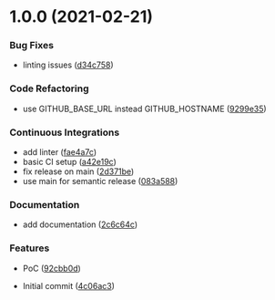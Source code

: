 # 1.0.0 (2021-02-21)


### Bug Fixes

* linting issues ([d34c758](https://github.com/czerasz/atlantis-org-applyer/commit/d34c7580ac155c8537834d032886d9f7d78e6b4c))


### Code Refactoring

* use GITHUB_BASE_URL instead GITHUB_HOSTNAME ([9299e35](https://github.com/czerasz/atlantis-org-applyer/commit/9299e358cefd494455103b4b30bdacfad4094577))


### Continuous Integrations

* add linter ([fae4a7c](https://github.com/czerasz/atlantis-org-applyer/commit/fae4a7ceba2e90a59aebe5e1450dda252300cdbf))
* basic CI setup ([a42e19c](https://github.com/czerasz/atlantis-org-applyer/commit/a42e19c133b74d892f282c13e3c3d68ad8ef414f))
* fix release on main ([2d371be](https://github.com/czerasz/atlantis-org-applyer/commit/2d371be5a538a0af9611a749f0a73457f753f3f3))
* use main for semantic release ([083a588](https://github.com/czerasz/atlantis-org-applyer/commit/083a58898db8f04700159fc803257984309fe121))


### Documentation

* add documentation ([2c6c64c](https://github.com/czerasz/atlantis-org-applyer/commit/2c6c64cf97ea8bdf027c628b115003804ded56cd))


### Features

* PoC ([92cbb0d](https://github.com/czerasz/atlantis-org-applyer/commit/92cbb0dae66fd50bcbb55ef9056df801c40c3df0))


* Initial commit ([4c06ac3](https://github.com/czerasz/atlantis-org-applyer/commit/4c06ac3735f7a77dba6f878699867cd97a6351f3))
